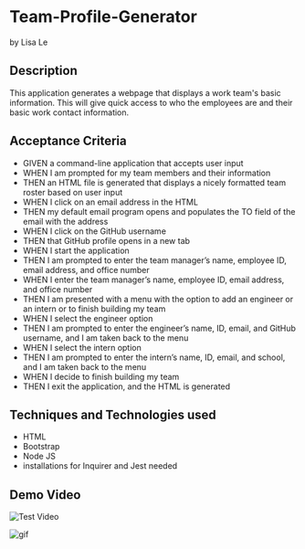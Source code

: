 # Team-Profile-Generator

by Lisa Le

## Description

This application generates a webpage that displays a work team's basic information. This will give quick access to who the employees are and their basic work contact information.

## Acceptance Criteria

- GIVEN a command-line application that accepts user input
- WHEN I am prompted for my team members and their information
- THEN an HTML file is generated that displays a nicely formatted team roster based on user input
- WHEN I click on an email address in the HTML
- THEN my default email program opens and populates the TO field of the email with the address
- WHEN I click on the GitHub username
- THEN that GitHub profile opens in a new tab
- WHEN I start the application
- THEN I am prompted to enter the team manager’s name, employee ID, email address, and office number
- WHEN I enter the team manager’s name, employee ID, email address, and office number
- THEN I am presented with a menu with the option to add an engineer or an intern or to finish building my team
- WHEN I select the engineer option
- THEN I am prompted to enter the engineer’s name, ID, email, and GitHub username, and I am taken back to the menu
- WHEN I select the intern option
- THEN I am prompted to enter the intern’s name, ID, email, and school, and I am taken back to the menu
- WHEN I decide to finish building my team
- THEN I exit the application, and the HTML is generated

## Techniques and Technologies used

- HTML
- Bootstrap
- Node JS
- installations for Inquirer and Jest needed

## Demo Video

![Test Video](https://drive.google.com/file/d/10hbEZl7daAW3iZbgvp6yuX1DJ7HuveG6/view)

![gif](./assets/gif/team.gif)
